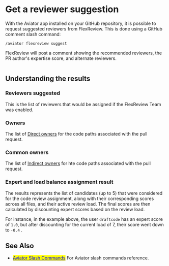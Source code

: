 # Get a reviewer suggestion

With the Aviator app installed on your GitHub repository, it is possible to request suggested reviewers from FlexReview. This is done using a GitHub comment slash command:

```
/aviator flexreview suggest
```

FlexReview will post a comment showing the recommended reviewers, the PR author's expertise score, and alternate reviewers.

<figure><img src="../../.gitbook/assets/Screenshot 2025-01-06 at 3.55.49 PM.png" alt=""><figcaption></figcaption></figure>

## Understanding the results

### Reviewers suggested

This is the list of reviewers that would be assigned if the FlexReview Team was enabled.

### Owners

The list of [Direct owners](../concepts/recursive-ownership.md) for the code paths associated with the pull request.

### Common owners

The list of [Indirect owners](../concepts/recursive-ownership.md) for hte code paths associated with the pull request.

### Expert and load balance assignment result

The results represents the list of candidates (up to 5) that were considered for the code review assignment, along with their corresponding scores across all files, and their active review load. The final scores are then calculated by discounting expert scores based on the review load.

For instance, in the example above, the user `draftcode` has an expert score of `1.0`, but after discounting for the current load of 7, their score went down to `-0.4` .

## See Also

* [<mark style="color:blue;">Aviator Slash Commands</mark>](../../mergequeue/reference/slash-commands.md) For Aviator slash commands reference.
